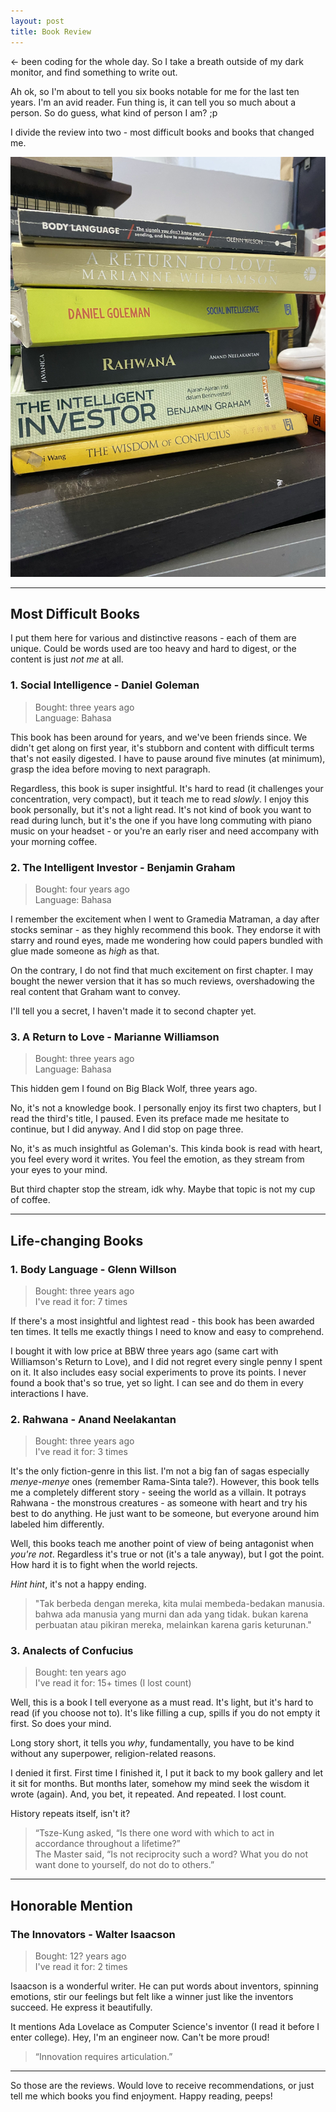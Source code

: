 ```yaml
---
layout: post
title: Book Review
--- 
```


<- been coding for the whole day. So I take a breath outside of my dark monitor, and find something to write out.

Ah ok, so I'm about to tell you six books notable for me for the last ten years. I'm an avid reader. Fun thing is, it can tell you so much about a person. So do guess, what kind of person I am? ;p

I divide the review into two - most difficult books and books that changed me.

<img src='https://raw.githubusercontent.com/martabacc/martabacc.github.io/master/public/post/IMG_3029.jpg'/>

---

## Most Difficult Books

I put them here for various and distinctive reasons - each of them are unique. Could be words used are too heavy and hard to digest, or the content is just _not me_ at all.

### 1. Social Intelligence - Daniel Goleman

> Bought: three years ago  
> Language: Bahasa

This book has been around for years, and we've been friends since. We didn't get along on first year, it's stubborn and content with difficult terms that's not easily digested. I have to pause around five minutes (at minimum), grasp the idea before moving to next paragraph.

Regardless, this book is super insightful. It's hard to read (it challenges your concentration, very compact), but it teach me to read _slowly_. I enjoy this book personally, but it's not a light read. It's not kind of book you want to read during lunch, but it's the one if you have long commuting with piano music on your headset - or you're an early riser and need accompany with your morning coffee.

### 2. The Intelligent Investor - Benjamin Graham

> Bought: four years ago  
> Language: Bahasa

I remember the excitement when I went to Gramedia Matraman, a day after stocks seminar - as they highly recommend this book. They endorse it with starry and round eyes, made me wondering how could papers bundled with glue made someone as _high_ as that.

On the contrary, I do not find that much excitement on first chapter. I may bought the newer version that it has so much reviews, overshadowing the real content that Graham want to convey.

I'll tell you a secret, I haven't made it to second chapter yet.

### 3. A Return to Love - Marianne Williamson

> Bought: three years ago  
> Language: Bahasa

This hidden gem I found on Big Black Wolf, three years ago.

No, it's not a knowledge book. I personally enjoy its first two chapters, but I read the third's title, I paused. Even its preface  made me hesitate to continue, but I did anyway. And I did stop on page three.

No, it's as much insightful as Goleman's. This kinda book is read with heart, you feel every word it writes. You feel the emotion, as they stream from your eyes to your mind.

But third chapter stop the stream, idk why. Maybe that topic is not my cup of coffee.

---

## Life-changing Books

### 1. Body Language - Glenn Willson

> Bought: three years ago  
> I've read it for: 7 times

If there's a most insightful and lightest read - this book has been awarded ten times. It tells me exactly things I need to know and easy to comprehend.

I bought it with low price at BBW three years ago (same cart with Williamson's Return to Love), and I did not regret every single penny I spent on it. It also includes easy social experiments to prove its points. I never found a book that's so true, yet so light. I can see and do them in every interactions I have.


### 2. Rahwana - Anand Neelakantan

> Bought: three years ago  
> I've read it for: 3 times

It's the only fiction-genre in this list. I'm not a big fan of sagas especially _menye-menye_ ones (remember Rama-Sinta tale?). However, this book tells me a completely different story - seeing the world as a villain. It potrays Rahwana - the monstrous creatures - as someone with heart and try his best to do anything. He just want to be someone, but everyone around him labeled him differently.

Well, this books teach me another point of view of being antagonist when _you're not_. Regardless it's true or not (it's a tale anyway), but I got the point. How hard it is to fight when the world rejects.

_Hint hint_, it's not a happy ending.

> "Tak berbeda dengan mereka, kita mulai membeda-bedakan manusia. bahwa ada manusia yang murni dan ada yang tidak. bukan karena perbuatan atau pikiran mereka, melainkan karena garis keturunan."

### 3. Analects of Confucius

> Bought: ten years ago  
> I've read it for: 15+ times (I lost count)    

Well, this is a book I tell everyone as a must read. It's light, but it's hard to read (if you choose not to). It's like filling a cup, spills if you do not empty it first. So does your mind.

Long story short, it tells you _why_, fundamentally, you have to be kind without any superpower, religion-related reasons.

I denied it first. First time I finished it, I put it back to my book gallery and let it sit for months. But months later, somehow my mind seek the wisdom it wrote (again). And, you bet, it repeated. And repeated. I lost count.

History repeats itself, isn't it?

> “Tsze-Kung asked, “Is there one word with which to act in accordance throughout a lifetime?”  
> The Master said, “Is not reciprocity such a word? What you do not want done to yourself, do not do to others.”

---
## Honorable Mention

### The Innovators - Walter Isaacson

> Bought: 12? years ago  
> I've read it for: 2 times

Isaacson is a wonderful writer. He can put words about inventors, spinning emotions, stir our feelings but felt like a winner just like the inventors succeed. He express it beautifully.

It mentions Ada Lovelace as Computer Science's inventor (I read it before I enter college). Hey, I'm an engineer now. Can't be more proud!

> “Innovation requires articulation.” 

----
So those are the reviews. Would love to receive recommendations, or just tell me which books you find enjoyment.    Happy reading, peeps!